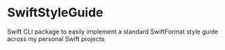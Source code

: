 # SwiftStyleGuide
Swift CLI package to easily implement a standard SwiftFormat style guide across my personal Swift projects

